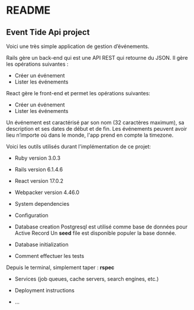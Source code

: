 # README

## Event Tide Api project

Voici une très simple application de gestion d’événements.

Rails gère un back-end qui est une API REST qui retourne du JSON. 
Il gère les opérations suivantes :
* Créer un événement
* Lister les événements

React gère le front-end et permet les opérations suivantes:

* Créer un événement
* Lister les événements
 
Un événement est caractérisé par son nom (32 caractères maximum), sa description et ses dates de début et de fin. Les événements peuvent avoir lieu n’importe où dans le monde, l'app prend en compte la timezone.

Voici les outils utilisés durant l'implémentation de ce projet:

* Ruby version 3.0.3
* Rails version 6.1.4.6
* React version 17.0.2
* Webpacker version 4.46.0



* System dependencies

* Configuration

* Database creation
Postgresql est utilisé comme base de données pour Active Record
Un **seed** file est disponible populer la base donnée.

* Database initialization

* Comment effectuer les tests

Depuis le terminal, simplement taper : **rspec**


* Services (job queues, cache servers, search engines, etc.)

* Deployment instructions

* ...
